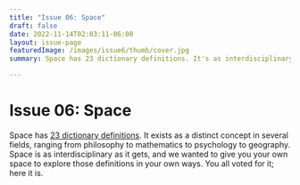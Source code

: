 ```yaml
---
title: "Issue 06: Space"
draft: false
date: 2022-11-14T02:03:11-06:00
layout: issue-page
featuredImage: /images/issue6/thumb/cover.jpg
summary: Space has 23 dictionary definitions. It's as interdisciplinary as it gets, and for this issue, we wanted to give you your own space to explore these definitions in your own ways.

---
```


# Issue 06: Space

Space has <u>[23 dictionary definitions](https://www.dictionary.com/browse/space)</u>. It exists as a distinct concept in several fields, ranging from philosophy to mathematics to psychology to geography. Space is as interdisciplinary as it gets, and we wanted to give you your own space to explore those definitions in your own ways. You all voted for it; here it is.
